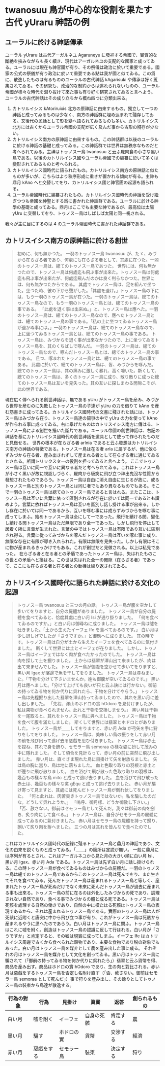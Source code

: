 # twanosuu 鳥が中心的な役割を果たす古代 yUraru 神󠄀話の例

## ユーラルに於ける神󠄀話傳承

ユーラル yUraru は古代アーガルネユ Agaruneyu に發祥する帝󠄁國で、實質的な斷絶を挾みながらも長く續き、現代はアーガルネユの支配的な國家と成ってゐる。ユーラルには現在も神󠄀官團が有り、その祭儀は政治に於いて重要󠄁である。國家の公󠄁式の祭儀が有り政治に於いて重要󠄁である點は我が國と似てゐる。この爲に、散逸したものは有るもののユーラルの古代神󠄀話 kAgarisuki や傳承は好く蒐集されてゐる。その硏究も、政治的な制約からは逃れられないものの、ユーラル帝󠄁國が樣々な時代を潜り拔けて來た事も有り好く硏究されてゐると言へよう。
ユーラルの古代神󠄀話はその成り立ちから概ね四つに分󠄁類󠄀出來る。

1. カトリルイシス kAtoriruixis 北方の原神󠄀話に由來するもの。獨立して一つの神󠄀話と成ってゐるものは少なく、南方の神󠄀話群に埋め込まれて殘存してゐる。又後代の民話として形を變へ語られてゐるものも多い。カトリルイシス北方には古くからユーラル帝󠄁國の支配が広く及んだ事から古形の殘存が少ない。
1. カトリルイシス南方の原神󠄀話に由來するもの。この神󠄀話群は以後のユーラルに於ける神󠄀話の基礎と成ってゐる。この神󠄀話群では世界は無秩序なものだと考へられてゐる。主󠄁神󠄀はトヮノスー鳥 twanosuu と云ふ屍肉食の小さな黑い鳥である。以後のカトリルイシス國やユーラル帝󠄁國での編纂に於いて多くは變形されてゐるものと考へられる。
1. カトリルイシス國時代に語られたもの。カトリルイシス南方の原神󠄀話と似たものが多いが、こちらはより秩序形成に重きが置かれる傾向が有る。主󠄁神󠄀も鼎月󠄁 kAno へと交󠄁替してをり、カトリルイシス國と神󠄀官團の起源も語られる。
1. ユーラル帝󠄁國時代に編纂されたもの。カトリルイシス國時代の神󠄀話を受け繼ぎつつも帝󠄁國を神󠄀聖とする爲に書かれた神󠄀話群である。ユーラルに於ける神󠄀學の基礎と成ってゐる。鼎月󠄁はここでも主󠄁要󠄁な神󠄀であるが、最󠄁高位は太陽 yUru に交󠄁替してをり、トヮノスー鳥はしばしば太陽と同一視される。

我々が主󠄁に目にするのは 4 のユーラル帝󠄁國時代に書かれた神󠄀話群である。

## カトリスイシス南方の原神󠄀話に於ける創世

> 初めに、何も無かつた。
> 一羽󠄀のトヮノスー鳥 twanosuu が、たゞ、みづから在らざる者󠄁であり、何處にも在らざる者󠄁として、其處に在つた。一羽󠄀のトヮノスー鳥は、總てのトヮノスー鳥であつた。
> 世界には、何も無かつたので、トヮノスー鳥は何處迄も飛ぶ事が出來た。トヮノスー鳥は何處迄も飛ぶ事が出來たが、何處迄飛んだのかは良く判らなかつた。世界には、何も無かつたからである。
> 其處でトヮノスー鳥は、足を組んで坐つた。坐つた時、彼の下から聲がした。「其處を退け。」トヮノスー鳥の下には、もう一羽󠄀のトヮノスー鳥が在つた。一羽󠄀のトヮノスー鳥は、總てのトヮノスー鳥なので、もう一羽󠄀のトヮノスー鳥とは、總てのトヮノスー鳥の事である。
> 「此處を退く事は出來ぬ。」と、トヮノスー鳥は應へた。一羽󠄀のトヮノスー鳥は、總てのトヮノスー鳥なので、應へたトヮノスー鳥とは、總てのトヮノスー鳥の事である。「私の上に坐つてゐるトヮノスー鳥が退かぬ事には。」一羽󠄀のトヮノスー鳥は、總てのトヮノスー鳥なので、上に坐つてゐるトヮノスー鳥とは、總てのトヮノスー鳥の事である。
> トヮノスー鳥は、みづからを退く事が出來なかつたので、上に坐つてゐるトヮノスー鳥を、其のくちばしで啄んだ。
> 一羽󠄀のトヮノスー鳥は、總てのトヮノスー鳥なので、啄んだトヮノスー鳥とは、總てのトヮノスー鳥の事である。
> 且つ、啄まれたトヮノスー鳥とは、總てのトヮノスー鳥の事である。
> 此處に於いて、總てのトヮノスー鳥は、皆、みづからを啄んだ。總てのトヮノスー鳥は、其の痛みに激しく暴れ、高く啼いた。斯くして、總てのトヮノスー鳥は、多くのトヮノスー鳥に成り、散り散りに成った總てのトヮノスー鳥は互いを見失った。其の互いに探しまわる閒󠄁隙こそが、此の世界である。

現在広く傳へられる創世神󠄀話は、無である yUru がトヮノスー鳥を産み、みづから世界を産むのに失敗したトヮノスー鳥の子達が yUru の力を借りて kAno を産む筋書きに成ってゐる。カトリルイシス國時代の文󠄁書に殘された話には、トヮノスー鳥はみづから在り、トヮノスー鳥達の鬪爭の中で yUru の力を使って kAno が作られる事に成ってゐる。右に舉げたものはカトリスイシス南方に傳はる、トヮノスー鳥による創世を描いた斷片である。ユーラル帝󠄁國の創世神󠄀話は、右記の神󠄀話を基にカトリルイシス國時代の創世神󠄀話を道具として使って作られたものだと見做せる。
世界の根本が在らざる者󠄁 arInia であると云ふ發想はカトリルイシス南方の神󠄀話の特徴である。トヮノスー鳥は在る者󠄁 arIa に屬するが、他に依らずみづから在る者󠄁、産み出されずして産まれる者󠄁として在らざる者󠄁に通じてゐるとされる。所󠄁謂トリックスターの役割を担ってゐると言へよう。
ここでトヮノスー鳥は互いに同一で互いに異なる者󠄁だと考へられてゐる。これはトヮノスー鳥が小さく黑いが故に視認しづらく、屍肉から唐突に飛び立つ神󠄀出鬼沒な性質から發想されたものであらう。トヮノスー鳥は自由に消え自由に生じるが故に、或るトヮノスー鳥と別のトヮノスー鳥とは同じ者󠄁でもあり異なるものでもある。そこで一羽󠄀のトヮノスー鳥は總てのトヮノスー鳥であると言はれる。またここは、トヮノスー鳥は互いに言葉に依って區別されるが存在に於いては同一であるとも讀めよう。言葉に依ればトヮノスー鳥は互いを區別し話し掛ける事が出來る。しかし存在に於いては同一であるから、互いを啄む事には成らずみづからを啄む事に成ってしまふ。始めトヮノスー鳥は全にして一であった。飛行を續ける閒󠄁、變化し續ける閒󠄁トヮノスー鳥はただ無限であり全一であった。しかし飛行を停止して居着く所󠄁に言葉が生まれた。言葉の中ではトヮノスー鳥は有限であり互いに區別され得る。言葉に從ってみづからを啄んだトヮノスー鳥は互いを啄む事に成り、無限な存在に有限が導き入れられた。有限は無限を見失った。しかし有限はそこに物が産まれるきっかけでもある。これが創世だと見做される。以上は私見であった。
在らざる者󠄁と在る者󠄁との矛盾であったトヮノスー鳥は、失はれたものこの世との矛盾へと換はる。この世は失はれた全一の閒󠄁隙（在らざる者󠄁）であって、ここにも在らざる者󠄁と在る者󠄁との動機は繰り返されてゐる。

## カトリスイシス國時代に語られた神󠄀話に於ける文󠄁化の起源

> トヮノスー鳥 twanosuu と三つの月󠄁の話。
> トヮノスー鳥が腹を空かして步いてをりますと、自分󠄁の屍體がありました。
> トヮノスー鳥が自分󠄁の屍體を食べてゐると、恰度其處に白い月󠄁 Isi が通り掛りました。
> 「何を食べてゐるのですか。」と白い月󠄁は御尋ねに成りました。
> トヮノスー鳥は噓を吐きました。「土から生えたイーフェ Ife を食べてゐるのです。」
> 白い月󠄁は少し訝しげでしたが「さうですか。」と御應へに成りました。
> 其の時です。トヮノスー鳥は自分󠄁が土から生えたイーフェを食べてゐるのに氣付きました。
> 斯くして世界には土とイーフェが在りました。
> しかし、トヮノスー鳥はイーフェではなく肉が食べたかったのでした。
> トヮノスー鳥は肉を探して土を掘りました。
> 土からは翡翠が澤山出て來ましたが、肉は出て來ませんでした。
> トヮノスー鳥が御腹を空かせて步いてをりますと、黑い月󠄁 Igax が濱邊で魚を干してをりました。
> トヮノスー鳥は尋ねました。「干物を分󠄁けて下さいませんか。迚も御腹が空いてゐるのです。」
> 黑い月󠄁は應へました。「分󠄁けて上げても良いが只と云ふ訣には行かない。御前の持ってゐる物を何か代りに呉れたら、干物を分󠄁けてやらう。」
> トヮノスー鳥は先程掘り出した翡翠を澤山持ってゐましたので、其れを黑い月󠄁に差し出しました。
> 「先程、澤山のホドロの實 hOdoro を見付けましたが、私は果物が食べられません。此れと干物を交󠄁換しませう。」
> 黑い月󠄁は干物を一尾取ると、其れをトヮノスー鳥に與へました。
> トヮノスー鳥は干物を食べて腹を滿たしました。
> 斯くして世界には翡翠とホドロとがありました。
> トヮノスー鳥が＿＿してをりますと、赤い月󠄁 Ada が弓矢を手に狩りをしてをりました。
> トヮノスー鳥は、美味しい鳥の振りをして赤い月󠄁の前を飛び囘って逃げ去る惡戲を思ひ付きました。
> トヮノスー鳥は赤土を捏ね、其れで身を飾り、セモラー鳥 semoraa の樣な姿に扮して茂みの中に隱れました。
> そして頃合を見計らって、赤い月󠄁の前に突然に飛び出しました。
> 赤い月󠄁は、直ぐさま現れた鳥に目掛けて矢を射放ちました。
> 矢は鳥の胸に當り、鳥は地に落ちました。
> 血と色取り取りの羽󠄀根と赤土とが邊りに飛び散りました。
> 血を浴びて飛び散った色取り取りの羽󠄀根は、幾百もの樣々な鳥 mito と成って逃げ去りました。
> 血を浴びて飛び散った赤土は、幾百もの樣々な禽 gEqu と成って逃げ去りました。
> 赤い月󠄁が驅け寄って見ますと、其處には死んだトヮノスー鳥が倒れ伏してをりました。
> 「何と此れは、肉苦臭きトヮノスー鳥ではないか。私を騙したのだな。どうして呉れようか。」
> 「嗚呼、御月󠄁樣、どうか御赦し下さい。」
> 「否、赦さない。御前はセモラー鳥として死んだ。我々は御前の肉を捌き、炙り肉にして食べる。」
> トヮノスー鳥は、自分󠄁がセモラー鳥の屍體に成ってゐるのに氣付きました。
> 赤い月󠄁はセモラー鳥の屍體を持って歸り、捌いて炙り肉を拵へました。
> 三つの月󠄁は其れを皆んなで食べたのでした。

これはカトリルイシス國時代の記録に殘るトヮノスー鳥と鼎月󠄁の神󠄀話であり、文󠄁化の由來を説くものと成ってゐる。「＿＿」の箇所󠄁は定説が無い。
一般に鼎月󠄁には序列が有るとされ、これはアーガルネユから見た月󠄁の大きい順に白い月󠄁 Isi、黑い月󠄁 Igax、赤い月󠄁 Ada である。トヮノスー鳥は先ず白い月󠄁に話し掛けられる。この時トヮノスー鳥が食べてゐるものはみづからの屍體だ。一羽󠄀のトヮノスー鳥は總てのトヮノスー鳥であるからこのトヮノスー鳥は死んでをり、また生きてそれを食べてゐる。死んだトヮノスー鳥は産まれるトヮノスー鳥と等しく、産まれたトヮノスー鳥が死ぬだけでなく未來に死んだトヮノスー鳥が過去に産まれる事も出來る。トヮノスー鳥の前に在るのは外化したみづからの死であり、調理されない自然であり、食べる事でみづからの體と成る死である。トヮノスー鳥は死骸を處理する自然の働きであり、自然の中に橫たはる死骸はトヮノスー鳥の表現であるから、それは産まれるトヮノスー鳥である。實際のトヮノスー鳥は人が死骸に近附くと唐突に中から飛び立つ事が有り、これがトヮノスー鳥は死骸から産まれるやうに思へたのであらう。白い月󠄁はトヮノスー鳥に問ふ。トヮノスー鳥はこれに嘘を附く。創造はトヮノスー鳥の認識に反して行はれる。白い月󠄁が「さうですか」と肯定すると、その嘘は現實に成ってしまふ。イーフェ Ife はカトリルイシス周邊で古くから食べられた穀物であり、主󠄁要󠄁な食物であり税の對象でもあった。白い月󠄁はトヮノスー鳥を媒介として農を産み出した事に成る。
それぞれの月󠄁はトヮノスー鳥を媒介として文󠄁化を創ってゐる。黑い月󠄁はトヮノスー鳥に騙されて（「御前の持ってゐる物を何か代りに呉れたら」）翡翠と云ふ貨幣を得、商品を産み出す。商品はホドロの實 hOdoro であり、生の肉と對比される。赤い月󠄁は惡戲をするトヮノスー鳥を否定し名附け直す（「否、赦さない。御前はセモラー鳥 semoraa として死んだ」）事で狩りを産み出し、その餘りとしてトヮノスー鳥の裝束から鳥達が散逸する。

| 行為の對象 | 行為       | 見掛け     | 眞實       | 返答     | 創られるもの |
| ---------- | ---------- | ---------- | ---------- | -------- | ------------ |
| 白い月󠄁     | 嘘を附く   | イーフェ   | 自身の死骸 | 肯定する | 農           |
| 黑い月󠄁     | 騙す       | ホドロの實 | 貨幣       | 交󠄁渉する | 經濟         |
| 赤い月󠄁     | 惡戲をする | セモラー鳥 | 裝束       | 決定する | 狩り         |
